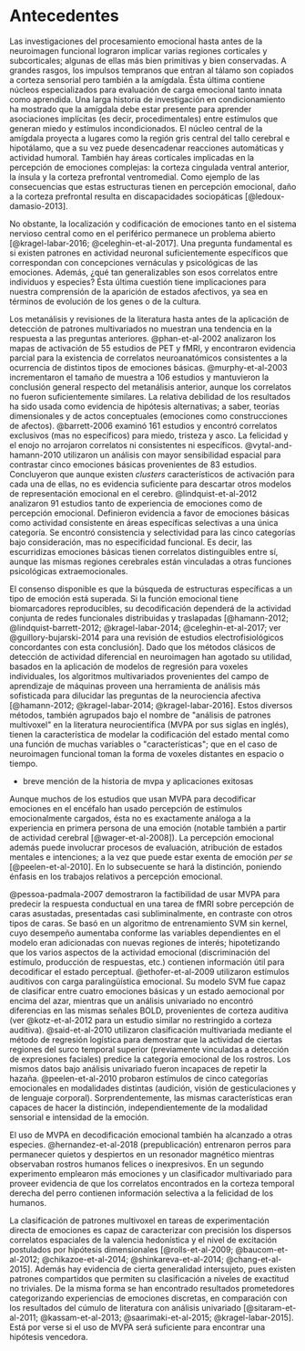 # Antecedentes

Las investigaciones del procesamiento emocional hasta antes de la
neuroimagen funcional lograron implicar varias regiones corticales y
subcorticales; algunas de ellas más bien primitivas y bien
conservadas. A grandes rasgos, los impulsos tempranos que entran al
tálamo son copiados a corteza sensorial pero también a la
amígdala. Ésta última contiene núcleos especializados para evaluación
de carga emocional tanto innata como aprendida. Una larga historia de
investigación en condicionamiento ha mostrado que la amígdala debe
estar presente para aprender asociaciones implícitas (es decir,
procedimentales) entre estímulos que generan miedo y estímulos
incondicionados. El núcleo central de la amígdala proyecta a lugares
como la región gris central del tallo cerebral e hipotálamo, que a su
vez puede desencadenar reacciones automáticas y actividad
humoral. También hay áreas corticales implicadas en la percepción de
emociones complejas: la corteza cingulada ventral anterior, la ínsula
y la corteza prefrontal ventromedial. Como ejemplo de las
consecuencias que estas estructuras tienen en percepción emocional,
daño a la corteza prefrontal resulta en discapacidades sociopáticas
[@ledoux-damasio-2013].

No obstante, la localización y codificación de emociones tanto en el
sistema nervioso central como en el periférico permanece un problema
abierto [@kragel-labar-2016; @celeghin-et-al-2017]. Una pregunta
fundamental es si existen patrones en actividad neuronal
suficientemente específicos que correspondan con concepciones
vernáculas y psicológicas de las emociones. Además, ¿qué tan
generalizables son esos correlatos entre individuos y especies? Ésta
última cuestión tiene implicaciones para nuestra comprensión de la
aparición de estados afectivos, ya sea en términos de evolución de los
genes o de la cultura.

Los metanálisis y revisiones de la literatura hasta antes de la
aplicación de detección de patrones multivariados no muestran una
tendencia en la respuesta a las preguntas anteriores. @phan-et-al-2002
analizaron los mapas de activación de 55 estudios de PET y fMRI, y
encontraron evidencia parcial para la existencia de correlatos
neuroanatómicos consistentes a la ocurrencia de distintos tipos de
emociones básicas. @murphy-et-al-2003 incrementaron el tamaño de
muestra a 106 estudios y mantuvieron la conclusión general respecto
del metanálisis anterior, aunque los correlatos no fueron
suficientemente similares. La relativa debilidad de los resultados ha
sido usada como evidencia de hipótesis alternativas; a saber, teorías
dimensionales y de actos conceptuales (emociones como construcciones
de afectos). @barrett-2006 examinó 161 estudios y encontró correlatos
exclusivos (mas no específicos) para miedo, tristeza y asco. La
felicidad y el enojo no arrojaron correlatos ni consistentes ni
específicos. @vytal-and-hamann-2010 utilizaron un análisis con mayor
sensibilidad espacial para contrastar cinco emociones básicas
provenientes de 83 estudios. Concluyeron que aunque existen _clusters_
característicos de activación para cada una de ellas, no es evidencia
suficiente para descartar otros modelos de representación emocional en
el cerebro. @lindquist-et-al-2012 analizaron 91 estudios tanto de
experiencia de emociones como de percepción emocional. Definieron
evidencia a favor de emociones básicas como actividad consistente en
áreas específicas selectivas a una única categoría. Se encontró
consistencia y selectividad para las cinco categorías bajo
consideración, mas no especificidad funcional. Es decir, las
escurridizas emociones básicas tienen correlatos distinguibles entre
sí, aunque las mismas regiones cerebrales están vinculadas a otras
funciones psicológicas extraemocionales.

[^PET]: Tomografía por emisión de positrones

El consenso disponible es que la búsqueda de estructuras específicas a
un tipo de emoción está superada. Si la función emocional tiene
biomarcadores reproducibles, su decodificación dependerá de la
actividad conjunta de redes funcionales distribuidas y traslapadas
[@hamann-2012; @lindquist-barrett-2012; @kragel-labar-2014;
@celeghin-et-al-2017; ver @guillory-bujarski-2014 para una revisión de
estudios electrofisiológicos concordantes con esta conclusión]. Dado
que los métodos clásicos de detección de actividad diferencial en
neuroimagen han agotado su utilidad, basados en la aplicación de
modelos de regresión para voxeles individuales, los algoritmos
multivariados provenientes del campo de aprendizaje de máquinas
proveen una herramienta de análisis más sofisticada para dilucidar las
preguntas de la neurociencia afectiva [@hamann-2012;
@kragel-labar-2014; @kragel-labar-2016]. Estos diversos métodos,
también agrupados bajo el nombre de "análisis de patrones multivoxel"
en la literatura neurocientífica (MVPA por sus siglas en inglés),
tienen la característica de modelar la codificación del estado mental
como una función de muchas variables o "características"; que en el
caso de neuroimagen funcional toman la forma de voxeles distantes en
espacio o tiempo.

- breve mención de la historia de mvpa y aplicaciones exitosas

Aunque muchos de los estudios que usan MVPA para decodificar emociones
en el encéfalo han usado percepción de estímulos emocionalmente
cargados, ésta no es exactamente análoga a la experiencia en primera
persona de una emoción (notable también a partir de actividad cerebral
[@wager-et-al-2008]). La percepción emocional además puede involucrar
procesos de evaluación, atribución de estados mentales e intenciones;
a la vez que puede estar exenta de emoción _per se_
[@peelen-et-al-2010]. En lo subsecuente se hará la distinción,
poniendo énfasis en los trabajos relativos a percepción emocional.

@pessoa-padmala-2007 demostraron la factibilidad de usar MVPA para
predecir la respuesta conductual en una tarea de fMRI sobre percepción
de caras asustadas, presentadas casi subliminalmente, en contraste con
otros tipos de caras. Se basó en un algoritmo de entrenamiento SVM sin
kernel, cuyo desempeño aumentaba conforme las variables dependientes
en el modelo eran adicionadas con nuevas regiones de interés;
hipotetizando que los varios aspectos de la actividad emocional
(discriminación del estímulo, producción de respuestas, etc.)
contienen información útil para decodificar el estado
perceptual. @ethofer-et-al-2009 utilizaron estímulos auditivos con
carga paralingüística emocional. Su modelo SVM fue capaz de clasificar
entre cuatro emociones básicas y un estado aemocional por encima del
azar, mientras que un análisis univariado no encontró diferencias en
las mismas señales BOLD, provenientes de corteza auditiva (ver
@kotz-et-al-2012 para un estudio similar no restringido a corteza
auditiva). @said-et-al-2010 utilizaron clasificación multivariada
mediante el método de regresión logística para demostrar que la
actividad de ciertas regiones del surco temporal superior (previamente
vinculadas a detección de expresiones faciales) predice la categoría
emocional de los rostros. Los mismos datos bajo análisis univariado
fueron incapaces de repetir la hazaña. @peelen-et-al-2010 probaron
estímulos de cinco categorías emocionales en modalidades distintas
(audición, visión de gesticulaciones y de lenguaje
corporal). Sorprendentemente, las mismas características eran capaces
de hacer la distinción, independientemente de la modalidad sensorial e
intensidad de la emoción.

El uso de MVPA en decodificación emocional también ha alcanzado a
otras especies. @hernandez-et-al-2018 (prepublicación) entrenaron
perros para permanecer quietos y despiertos en un resonador magnético
mientras observaban rostros humanos felices o inexpresivos. En un
segundo experimento emplearon más emociones y un clasificador
multivariado para proveer evidencia de que los correlatos encontrados
en la corteza temporal derecha del perro contienen información
selectiva a la felicidad de los humanos.

La clasificación de patrones multivoxel en tareas de experimentación
directa de emociones es capaz de caracterizar con precisión los
dispersos correlatos espaciales de la valencia hedonística y el nivel
de excitación postulados por hipótesis dimensionales
[@rolls-et-al-2009; @baucom-et-al-2012; @chikazoe-et-al-2014;
@shinkareva-et-al-2014; @chang-et-al-2015]. Además hay evidencia de
cierta generalidad intersujeto, pues existen patrones compartidos que
permiten su clasificación a niveles de exactitud no triviales. De la
misma forma se han encontrado resultados prometedores categorizando
experiencias de emociones discretas, en comparación con los resultados
del cúmulo de literatura con análisis univariado [@sitaram-et-al-2011;
@kassam-et-al-2013; @saarimaki-et-al-2015; @kragel-labar-2015]. Está
por verse si el uso de MVPA será suficiente para encontrar una
hipótesis vencedora.

<!-- Descubrimientos en pacientes con daño cerebral, estudios de -->
<!-- imagenología y de estimulación han establecido la segregación de dos -->
<!-- sistemas distintos de atención visual en humanos; que abarcan, -->
<!-- respectivamente, sitios dorsales y ventrales en lóbulos frontales y -->
<!-- parietales [@vossel-et-al-2014; @umarova-et-al-2009].[^what-vs-where] -->
<!-- La primera es responsable por una forma de atención dirigida por -->
<!-- objetivos (_top-down_), mientras que la segunda reacciona a estímulos -->
<!-- inesperados (_bottom-up_). Además se ha sugerido que sirven como -->
<!-- mecanismos atencionales genéricos independientemente de la modalidad -->
<!-- sensorial [@macaluso-2010], e incluso estando carente información de -->
<!-- carácter conceptual o integrativo (por ejemplo, durante una tarea de -->
<!-- selección basada en características) [@vandenberghe-gillebert-2009]. -->

<!-- [^what-vs-where]: No deben confundirse con las también dorsal y -->
<!-- ventral vías del "dónde" y del "qué" en percepción visual. Aunque -->
<!-- podría existir traslape con las redes de atención en la unión -->
<!-- temporoparietal y el surco intraparietal. -->

<!-- La indagación en la conectividad funcional, causal y estructural de -->
<!-- las redes dorsal y ventral ha comenzado a echar luz sobre sus -->
<!-- componentes, y — en menor grado — sus especializaciones. La red dorsal -->
<!-- comprende cuando menos los campos oculares frontales (FEF en inglés) y -->
<!-- surco intraparietal (IPS); ambos de los cuales se piensa muestran -->
<!-- tractos de asociación con las áreas perceptuales del lóbulo occipital, -->
<!-- de organización contralateral retinotópica; así como fibras de comisura -->
<!-- para conectar hemirredes homólogas. Es posible que la red dorsal esté -->
<!-- computando mapas de prominencia planificada, como es sugerido por la -->
<!-- presencia de incluso más campos receptivos retinotópicamente -->
<!-- organizados en FEF e IPS. Estos mapas de "saliencia" serían consumidos -->
<!-- por FEF para solicitar toda clase de movimientos oculares -->
<!-- [@jerde-et-al-2012]. -->

<!-- El funcionamiento interno de la red ventral frontoparietal está menos -->
<!-- dilucidado, pero se ha asociado fiablemente al filtro de eventos -->
<!-- exógenos (o sea, irrelevantes a la tarea); presumiblemente permitiendo -->
<!-- que estímulos inesperados y potencialmente peligrosos se sobrepongan a -->
<!-- la concentración del sujeto y pasen al foco de atención. La activación -->
<!-- ocurre en las zonas denominadas unión temporoparietal (TPJ) y la -->
<!-- corteza ventral frontal (VFC). Existen problemas determinando si la -->
<!-- red ventral está lateralizada hacia el hemisferio derecho, y no hay -->
<!-- algún estandar citoarquitectónico (o de otro tipo) que delimite estas -->
<!-- áreas [@vossel-et-al-2014]. -->

<!-- TPJ ha sido postulada como un punto de interacción entre sistemas -->
<!-- [@corbetta-et-al-2008; @fox-et-al-2006]. La actividad intrínseca del -->
<!-- giro frontal medio (MFG) posterior derecho está correlacionada con -->
<!-- ambas redes; convirtiéndola en otro _hub_ candidato. De los tres -->
<!-- principales fascículos longitudinales superiores (SFL I, II y III) que -->
<!-- proveen conexiones anatómicas asociativas para estas redes, se sabe -->
<!-- que el de en medio (SFL II) conecta a FEF y TPJ -->
<!-- [@de-schotten-et-all-2011]. -->

<!-- ## A favor y en contra de la percepción emocional automática -->

<!-- El paradigma de _priming_ afectivo [@klauer-musch-2003] tiene efectos -->
<!-- mejorando tiempos de reacción y exactitud en la identificación de -->
<!-- emociones idénticas consecutivas, lo cual refleja cierta versatilidad -->
<!-- en el proceso que desemboca en el reconocimiento afectivo -->
<!-- [@de-houwer-2009]. Varias líneas de evidencia ayudan a extrapolar este -->
<!-- hecho hacia la noción de que la percepción afectiva puede someterse a -->
<!-- un modo automático/preatencional: -->

<!-- - Debido a que el priming afectivo sólo ocurre bajo tiempos cortos de -->
<!--   asincronía de puesta de estímulo (_SOA_[^soa] en inglés) (300 ms o -->
<!--   menos), se conjetura que el procesamiento del estimulo primal debe -->
<!--   ocurrir antes de que dé lugar el despliegue de atención y -->
<!--   estrategias de respuesta [@moors-de-houwer-2006; -->
<!--   @hermans-et-al-2001]. -->

<!-- [^soa]: El lapso de tiempo entre estímulo primal y la presentación del -->
<!--     segundo. -->

<!-- - El efecto se observa incluso cuando el primal se presenta en niveles -->
<!--   subumbrales, irreconocibles [@draine-greenwald-1998] y fuera del -->
<!--   foco de atención visual [@calvo-nummenmaa-2007]. -->

<!-- - Según algunos reportes, la carga cognitiva (producida por la -->
<!--   presentación simultánea de tareas irrelevantes) no impacta en el -->
<!--   _priming_ [@hermans-et-al-2000]. No obstante esto está en pugna. -->

<!-- Un refinamiento posterior propone que no todas las emociones fueron -->
<!-- hechas igualmente ventajosas de reconocer. Si la selección natural -->
<!-- produjo circuitería neuronal complementaria de alta prioridad para el -->
<!-- procesamiento de expresiones faciales (o un precursor epigenético), -->
<!-- uno puede naturalmente preguntar si este automatismo también -->
<!-- seleccionó algunas emociones más que otras; con base en su ventaja de -->
<!-- supervivencia. En efecto, un cúmulo de investigaciones han encontrado -->
<!-- que el efecto de _priming_, así como otros, están sesgados hacia -->
<!-- emociones aversivas o peyorativas en contraposición a las -->
<!-- satisfactorias o neutras [@fox-et-al-2002; @vuilleumier-2001; -->
<!-- @ishai-et-al-2004; @vuilleumier-2005; @susa-et-al-2012]. -->

<!-- En oposición a la visión anterior, @pessoa-et-al-2002 interpretaron el -->
<!-- incremento en actividad en estructuras corticales y basales ligadas al -->
<!-- reconocimiento facial y emocional (giro fusiforme, amígdala, etc.) -->
<!-- durante atención explícita a rostros (en contraste con detalles no -->
<!-- expresivos inscritos en las caras) como evidencia de que el -->
<!-- procesamiento facial es contingente a la atención. Esta veta de -->
<!-- estudios en procesamiento de emociones faciales posee simpatizantes -->
<!-- recientes [véase @ochsner-gross-2005; @eimer-et-al-2003 por -->
<!-- ejemplo]. De los estudios con EEG[^eeg] que tratan de correlacionar -->
<!-- supuestos índices por PREs[^erp] de atención visual con diversos modos -->
<!-- de percepción emocional se han obtenido resultados dispares (ver -->
<!-- revisión y resultados negativos de @galfano-et-all-2011 concernientes -->
<!-- a la hipótesis de sesgo dependiente a la emoción, según se infiere de -->
<!-- los segundos componentes negativos de señales de electrodos -->
<!-- posteriores contralaterales durante una tarea de pista por mirada -->
<!-- (_gaze cuing_)). -->

<!-- [^eeg]: Electroencefalografía. -->
<!-- [^erp]: Potencial relacionado con eventos. A veces usado -->
<!--     intercambiablemente con "potencial evocado". -->

<!-- Resultados contradictorios producto de experimentos metodológicamente -->
<!-- sólidos demandan una reformulación teórica capaz de cobijar todos los -->
<!-- hechos. Las investigaciones en torno al conflicto suelen invocar -->
<!-- alguna forma de interacción o modulación entre sistemas para poder -->
<!-- explicar los datos [@okon-et-al-2007; @palermo-rhodes-2007]. Basados -->
<!-- en tiempos de reacción y variabilidad en la dificultad de la tarea, -->
<!-- Sassi y colegas propusieron que a pesar de que la percepción emocional -->
<!-- puede volverse automática, los recursos sobrantes podrían seguir -->
<!-- siendo usados en paralelo para el mismo propósito si los distractores -->
<!-- no fueran suficientes [@sassi-et-al-2014]. -->
